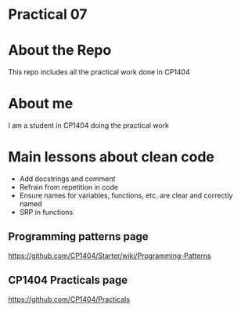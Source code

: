 # Practical 07

# About the Repo
This repo includes all the practical work done in CP1404

# About me 
I am a student in CP1404 doing the practical work

# Main lessons about clean code
- Add docstrings and comment
- Refrain from repetition in code 
- Ensure names for variables, functions, etc. are clear and correctly named
- SRP in functions

## Programming patterns page
https://github.com/CP1404/Starter/wiki/Programming-Patterns

## CP1404 Practicals page
https://github.com/CP1404/Practicals